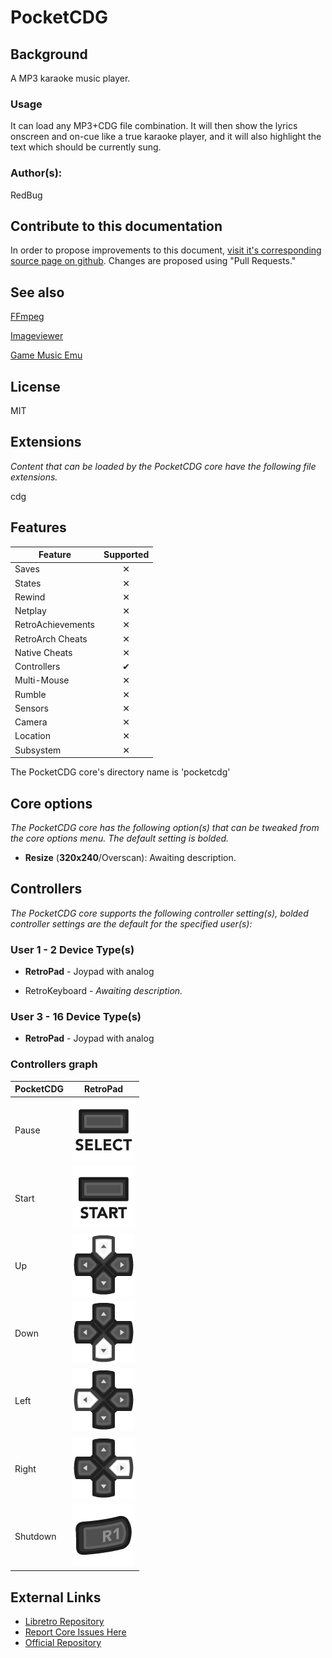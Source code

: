 # PocketCDG

## Background

A MP3 karaoke music player. 

### Usage

It can load any MP3+CDG file combination. It will then show the lyrics onscreen and on-cue like a true karaoke player, and it will also highlight the text which should be currently sung.

### Author(s):

RedBug

## Contribute to this documentation

In order to propose improvements to this document, [visit it's corresponding source page on github](https://github.com/libretro/docs/tree/master/docs/library/pocketcdg.md). Changes are proposed using "Pull Requests."

## See also

[FFmpeg](https://doc.libretro.com/library/ffmpeg/)

[Imageviewer](https://doc.libretro.com/library/imageviewer/)

[Game Music Emu](https://doc.libretro.com/library/game_music_emu/)

## License

MIT

## Extensions

*Content that can be loaded by the PocketCDG core have the following file extensions.*

cdg

## Features

| Feature           | Supported |
|-------------------|:---------:|
| Saves             | ✕         |
| States            | ✕         |
| Rewind            | ✕         |
| Netplay           | ✕         |
| RetroAchievements | ✕         |
| RetroArch Cheats  | ✕         |
| Native Cheats     | ✕         |
| Controllers       | ✔         |
| Multi-Mouse       | ✕         |
| Rumble            | ✕         |
| Sensors           | ✕         |
| Camera            | ✕         |
| Location          | ✕         |
| Subsystem         | ✕         |

The PocketCDG core's directory name is 'pocketcdg'

## Core options

*The PocketCDG core has the following option(s) that can be tweaked from the core options menu. The default setting is bolded.*

- **Resize** (**320x240**/Overscan): Awaiting description.

## Controllers

*The PocketCDG core supports the following controller setting(s), bolded controller settings are the default for the specified user(s):*

### User 1 - 2 Device Type(s)

* **RetroPad** - Joypad with analog

* RetroKeyboard  - *Awaiting description.*

### User 3 - 16 Device Type(s)

* **RetroPad** - Joypad with analog

### Controllers graph

| PocketCDG | RetroPad                                               |
|-----------|--------------------------------------------------------|
| Pause     | ![RetroPad_Select](images/RetroPad/Retro_Select.png)   |
| Start     | ![RetroPad_Start](images/RetroPad/Retro_Start.png)     |
| Up        | ![RetroPad_Dpad](images/RetroPad/Retro_Dpad_Up.png)    |
| Down      | ![RetroPad_Dpad](images/RetroPad/Retro_Dpad_Down.png)  |
| Left      | ![RetroPad_Dpad](images/RetroPad/Retro_Dpad_Left.png)  |
| Right     | ![RetroPad_Dpad](images/RetroPad/Retro_Dpad_Right.png) |
| Shutdown  | ![RetroPad_R1](images/RetroPad/Retro_R1.png)           |

## External Links

* [Libretro Repository](https://github.com/libretro/libretro-pocketcdg)
* [Report Core Issues Here](https://github.com/libretro/libretro-meta)
* [Official Repository](https://github.com/redbug26/pocketcdg-core)